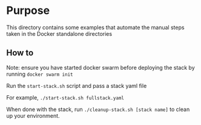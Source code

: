 # Purpose
This directory contains some examples that automate the manual steps taken in the Docker standalone directories

## How to
Note: ensure you have started docker swarm before deploying the stack by running `docker swarm init`

Run the `start-stack.sh` script and pass a stack yaml file

For example, `./start-stack.sh fullstack.yaml`

When done with the stack, run `./cleanup-stack.sh [stack name]` to clean up your environment.
